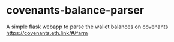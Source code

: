 # covenants-balance-parser
A simple flask webapp to parse the wallet balances on covenants https://covenants.eth.link/#/farm
